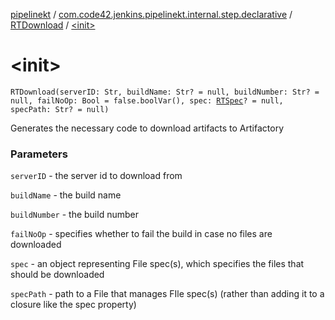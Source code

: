 [pipelinekt](../../index.md) / [com.code42.jenkins.pipelinekt.internal.step.declarative](../index.md) / [RTDownload](index.md) / [&lt;init&gt;](./-init-.md)

# &lt;init&gt;

`RTDownload(serverID: Str, buildName: Str? = null, buildNumber: Str? = null, failNoOp: Bool = false.boolVar(), spec: `[`RTSpec`](../../com.code42.jenkins.pipelinekt.core.artifactory/-r-t-spec/index.md)`? = null, specPath: Str? = null)`

Generates the necessary code to download artifacts to Artifactory

### Parameters

`serverID` - the server id to download from

`buildName` - the build name

`buildNumber` - the build number

`failNoOp` - specifies whether to fail the build in case no files are downloaded

`spec` - an object representing File spec(s), which specifies the files that should be downloaded

`specPath` - path to a File that manages FIle spec(s) (rather than adding it to a closure like the spec property)